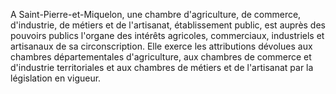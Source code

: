 A Saint-Pierre-et-Miquelon, une chambre d'agriculture, de commerce, d'industrie, de métiers et de l'artisanat, établissement public, est auprès des pouvoirs publics l'organe des intérêts agricoles, commerciaux, industriels et artisanaux de sa circonscription. Elle exerce les attributions dévolues aux chambres départementales d'agriculture, aux chambres de commerce et d'industrie territoriales et aux chambres de métiers et de l'artisanat par la législation en vigueur.


  
